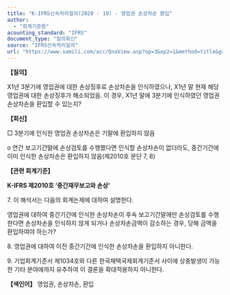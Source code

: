 ```yaml
---
title: "K-IFRS신속처리질의(2020 - 19) - 영업권 손상차손 환입"
author:
  - "회계기준원"
acounting_standard: "IFRS"
document_type: "질의회신"
source: "IFRS신속처리질의"
url: "https://www.samili.com/acc/QnaView.asp?op=3&op2=1&method=title&group=2124-15;1&orgcode=3&searchword=&page=33&code=K%2DIFRS%EC%8B%A0%EC%86%8D%EC%B2%98%EB%A6%AC%EC%A7%88%EC%9D%98%2D19%3A202003"
---
```

**【질의】**

  

X1년 3분기에 영업권에 대한 손상징후로 손상차손을 인식하였으나, X1년 말 현재 해당 영업권에 대한 손상징후가 해소되었음. 이 경우, X1년 말에 3분기에 인식하였던 영업권 손상차손을 환입할 수 있는지?

  
  

**【회신】**

  

□ 3분기에 인식한 영업권 손상차손은 기말에 환입하지 않음

  

o 연간 보고기간말에 손상검토를 수행했다면 인식할 손상차손이 없더라도, 중간기간에 이미 인식한 손상차손은 환입하지 않음(제2010호 문단 7, 8)

  
  

**【관련 회계기준】**

  

**K-IFRS 제2010호 ‘중간재무보고와 손상’**

  

7\. 이 해석서는 다음의 회계논제에 대하여 설명한다.

영업권에 대하여 중간기간에 인식한 손상차손이 후속 보고기간말에만 손상검토를 수행한다면 손상차손을 인식하지 않게 되거나 손상차손금액이 감소하는 경우, 당해 금액을 환입하여야 하는가?

  

8\. 영업권에 대하여 이전 중간기간에 인식한 손상차손을 환입하지 아니한다.

  

9\. 기업회계기준서 제1034호와 다른 한국채택국제회계기준서 사이에 상충발생이 가능한 기타 분야에까지 유추하여 이 결론을 확대적용하지 아니한다.

  
  

**【색인어】** 영업권, 손상차손, 환입
